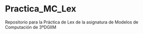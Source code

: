 # Practica_MC_Lex
Repositorio para la Práctica de Lex de la asignatura de Modelos de Computación de 3ºDGIIM
